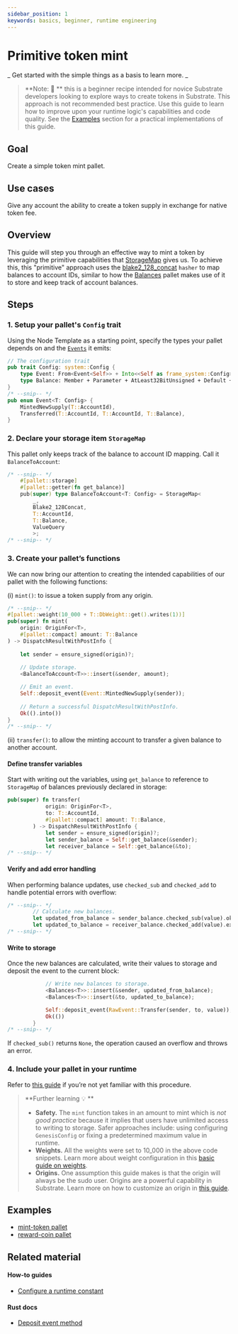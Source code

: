 ```yaml
---
sidebar_position: 1
keywords: basics, beginner, runtime engineering
---
```


# Primitive token mint

_ Get started with the simple things as a basis to learn more. _

> **Note: 📣 ** this is a beginner recipe intended for novice Substrate developers looking to explore ways to create tokens in Substrate. This approach is not recommended best practice. Use this guide to learn how to improve upon your runtime logic's capabilities and code quality. See the [Examples](#examples) section for a practical implementations of this guide.

## Goal

Create a simple token mint pallet.

## Use cases

Give any account the ability to create a token supply in exchange for native token fee.

## Overview

This guide will step you through an effective way to mint a token by leveraging the primitive capabilities that 
[StorageMap][storagemap-rustdocs] gives us. To achieve this, this "primitive" approach uses the [blake2_128_concat][blake2-128-concat-rustdocs] `hasher` to map balances to account IDs, similar to how the [Balances][balances-frame] pallet makes use of it to store and keep track of account balances.

## Steps

### 1. Setup your pallet's `Config` trait

Using the Node Template as a starting point, specify the types your pallet depends on and the [`Events`][events-kb] it emits:

```rust
// The configuration trait
pub trait Config: system::Config {
	type Event: From<Event<Self>> + Into<<Self as frame_system::Config>::Event>;
	type Balance: Member + Parameter + AtLeast32BitUnsigned + Default + Copy;
}
/* --snip-- */
pub enum Event<T: Config> {
	MintedNewSupply(T::AccountId),
	Transferred(T::AccountId, T::AccountId, T::Balance),
}
```

### 2. Declare your storage item `StorageMap`

This pallet only keeps track of the balance to account ID mapping. Call it `BalanceToAccount`:

```rust
/* --snip-- */
	#[pallet::storage]
	#[pallet::getter(fn get_balance)]
	pub(super) type BalanceToAccount<T: Config> = StorageMap<
		_, 
		Blake2_128Concat, 
		T::AccountId, 
		T::Balance,
		ValueQuery
		>;
/* --snip-- */
```
### 3. Create your pallet’s functions

We can now bring our attention to creating the intended capabilities of our pallet with the following functions:

(i) `mint()`: to issue a token supply from any origin.

```rust
/* --snip-- */
#[pallet::weight(10_000 + T::DbWeight::get().writes(1))]
pub(super) fn mint(
	origin: OriginFor<T>,
	#[pallet::compact] amount: T::Balance
) -> DispatchResultWithPostInfo {
			
	let sender = ensure_signed(origin)?;
		
	// Update storage.
	<BalanceToAccount<T>>::insert(&sender, amount);

	// Emit an event.
	Self::deposit_event(Event::MintedNewSupply(sender));
			
	// Return a successful DispatchResultWithPostInfo.
	Ok(().into())	
}
/* --snip-- */
```

(ii) `transfer()`: to allow the minting account to transfer a given balance to another account.
#### Define transfer variables
Start with writing out the variables, using `get_balance` to reference to `StorageMap` of balances previously
declared in storage:

```rust
pub(super) fn transfer(
			origin: OriginFor<T>,
			to: T::AccountId,
			#[pallet::compact] amount: T::Balance,
		) -> DispatchResultWithPostInfo {
			let sender = ensure_signed(origin)?;
			let sender_balance = Self::get_balance(&sender);
			let receiver_balance = Self::get_balance(&to);
/* --snip-- */
```
#### Verify and add error handling
When performing balance updates, use `checked_sub` and `checked_add` to handle potential errors with overflow:

```rust
/* --snip-- */
		// Calculate new balances.
		let updated_from_balance = sender_balance.checked_sub(value).ok_or(<Error<T>>::InsufficientFunds)?;
		let updated_to_balance = receiver_balance.checked_add(value).expect("Entire supply fits in u64, qed");
/* --snip-- */
```
#### Write to storage
 Once the new balances are calculated, write their values to storage and deposit the event to the current block:

```rust
			// Write new balances to storage.
			<Balances<T>>::insert(&sender, updated_from_balance);
			<Balances<T>>::insert(&to, updated_to_balance);

			Self::deposit_event(RawEvent::Transfer(sender, to, value));
			Ok(())
		}
/* --snip-- */
```

If `checked_sub()` returns `None`, the operation caused an overflow and throws an error. 
### 4. Include your pallet in your runtime

Refer to [this guide](./basic-pallet-integration) if you’re not yet familiar with this procedure.

>**Further learning 💡 ** 
> - **Safety.** The `mint` function takes in an amount to mint which is *not good practice* because it implies that 
users have unlimited access to writing to storage. Safer approaches include: using configuring `GenesisConfig` or 
fixing a predetermined maximum value in runtime. 
> - **Weights.** All the weights were set to 10_000 in the above code snippets. Learn more about weight 
configuration in this [basic guide on weights](./basic-tx-weight-calculations).
> - **Origins.** One assumption this guide makes is that the origin will always be the sudo user. 
Origins are a powerful capability in Substrate. Learn more on how to customize an origin in [this guide](./origins-beginner).

## Examples
- [mint-token pallet](/../examples/template-node/pallets/mint-token/src/lib.rs)
- [reward-coin pallet](/../examples/template-node/pallets/reward-coin/src/lib.rs) 
## Related material
#### How-to guides
- [Configure a runtime constant](./configurable-constants)
#### Rust docs
- [Deposit event method][deposit-event-rustdocs]

[storagemap-rustdocs]: https://substrate.dev/rustdocs/v3.0.0/frame_support/storage/trait.StorageMap.html
[blake2-128-concat-rustdocs]: https://substrate.dev/docs/en/knowledgebase/runtime/storage#hashing-algorithms
[balances-frame]: https://substrate.dev/docs/en/knowledgebase/runtime/frame#balances
[events-kb]: https://substrate.dev/docs/en/knowledgebase/runtime/events
[deposit-event-rustdocs]: https://substrate.dev/rustdocs/v3.0.0/frame_system/pallet/struct.Pallet.html#method.deposit_event